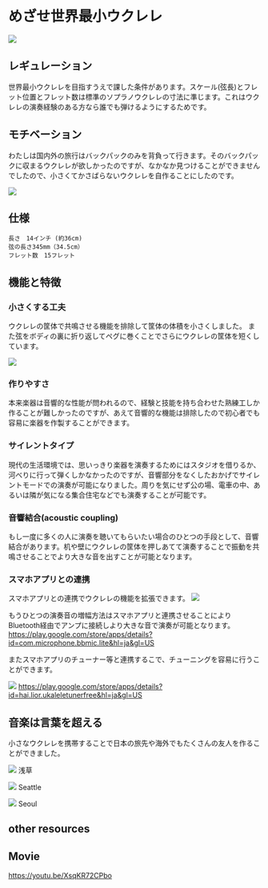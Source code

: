 # めざせ世界最小ウクレレ

![](itar.jpg)

## レギュレーション
世界最小ウクレレを目指すうえで課した条件があります。スケール(弦長)とフレット位置とフレット数は標準のソプラノウクレレの寸法に準じます。これはウクレレの演奏経験のある方なら誰でも弾けるようにするためです。

## モチベーション
わたしは国内外の旅行はバックパックのみを背負って行きます。そのバックパックに収まるウクレレが欲しかったのですが、なかなか見つけることができませんでしたので、小さくてかさばらないウクレレを自作ることにしたのです。

![](backpack.jpg)

## 仕様
~~~
長さ　14インチ (約36cm)
弦の長さ345mm（34.5cm）
フレット数　15フレット
~~~

## 機能と特徴
### 小さくする工夫
ウクレレの筐体で共鳴させる機能を排除して筐体の体積を小さくしました。
また弦をボディの裏に折り返してペグに巻くことでさらにウクレレの筐体を短くしています。

![](rewind.jpg)

### 作りやすさ
本来楽器は音響的な性能が問われるので、経験と技能を持ち合わせた熟練工しか作ることが難しかったのですが、あえて音響的な機能は排除したので初心者でも容易に楽器を作製することができます。

### サイレントタイプ
現代の生活環境では、思いっきり楽器を演奏するためにはスタジオを借りるか、河べりに行って弾くしかなかったのですが、音響部分をなくしたおかげでサイレントモードでの演奏が可能になりました。周りを気にせず公の場、電車の中、あるいは隣が気になる集合住宅などでも演奏することが可能です。

### 音響結合(acoustic coupling)
もし一度に多くの人に演奏を聴いてもらいたい場合のひとつの手段として、音響結合があります。机や壁にウクレレの筐体を押しあてて演奏することで振動を共鳴させることでより大きな音を出すことが可能となります。

### スマホアプリとの連携
スマホアプリとの連携でウクレレの機能を拡張できます。
![](smartphone.jpg)

もうひとつの演奏音の増幅方法はスマホアプリと連携させることによりBluetooth経由でアンプに接続しより大きな音で演奏が可能となります。
https://play.google.com/store/apps/details?id=com.microphone.bbmic.lite&hl=ja&gl=US

またスマホアプリのチューナー等と連携するこで、チューニングを容易に行うことができます。

![](tuner.jpg)
https://play.google.com/store/apps/details?id=hai.lior.ukaleletunerfree&hl=ja&gl=US

## 音楽は言葉を超える
小さなウクレレを携帯することで日本の旅先や海外でもたくさんの友人を作ることができました。

![](asakusa.jpg)
浅草

![](seattle.jpg)
Seattle

![](seoul.jpg)
Seoul

## other resources
## Movie
https://youtu.be/XsqKR72CPbo


